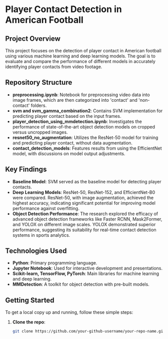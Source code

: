 # Player Contact Detection in American Football

## Project Overview
This project focuses on the detection of player contact in American football using various machine learning and deep learning models. The goal is to evaluate and compare the performance of different models in accurately identifying player contacts from video footage.

## Repository Structure
- **preprocessing.ipynb**: Notebook for preprocessing video data into image frames, which are then categorized into 'contact' and 'non-contact' folders.
- **svm and svm_gamma_combination2**: Contains SVM implementation for predicting player contact based on the input frames.
- **player_detection_using_mmdetection.ipynb**: Investigates the performance of state-of-the-art object detection models on cropped versus uncropped images.
- **resnet50_no_augmentation**: Utilizes the ResNet-50 model for training and predicting player contact, without data augmentation.
- **contact_detection_models**: Features results from using the EfficientNet model, with discussions on model output adjustments.

## Key Findings
- **Baseline Model**: SVM served as the baseline model for detecting player contacts.
- **Deep Learning Models**: ResNet-50, ResNet-152, and EfficientNet-B0 were compared. ResNet-50, with image augmentation, achieved the highest accuracy, indicating significant potential for improving model performance against overfitting.
- **Object Detection Performance**: The research explored the efficacy of advanced object detection frameworks like Faster RCNN, Mask2Former, and YOLOX on different image scales. YOLOX demonstrated superior performance, suggesting its suitability for real-time contact detection systems in sports analytics.

## Technologies Used
- **Python**: Primary programming language.
- **Jupyter Notebook**: Used for interactive development and presentations.
- **Scikit-learn, TensorFlow, PyTorch**: Main libraries for machine learning and deep learning.
- **MMDetection**: A toolkit for object detection with pre-built models.

## Getting Started
To get a local copy up and running, follow these simple steps:

1. **Clone the repo**:
   ```sh
   git clone https://github.com/your-github-username/your-repo-name.git
